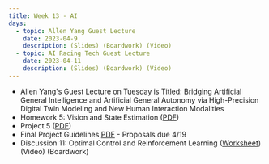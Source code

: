 ```yaml
---
title: Week 13 - AI
days:
  - topic: Allen Yang Guest Lecture
    date: 2023-04-9
    description: (Slides) (Boardwork) (Video)
  - topic: AI Racing Tech Guest Lecture 
    date: 2023-04-11
    description: (Slides) (Boardwork) (Video)
---
```


- Allen Yang's Guest Lecture on Tuesday is Titled: Bridging Artificial General Intelligence and Artificial General Autonomy via High-Precision Digital Twin Modeling and New Human Interaction Modalities
- Homework 5: Vision and State Estimation ([PDF](https://ucb-ee106.github.io/106b-sp24site/assets/hw/hw5.pdf))
- Project 5 ([PDF](https://ucb-ee106.github.io/106b-sp24site/assets/proj/proj5.pdf))
- Final Project Guidelines [PDF](https://ucb-ee106.github.io/106b-sp24site/assets/proj/final_proj.pdf) - Proposals due 4/19
- Discussion 11: Optimal Control and Reinforcement Learning ([Worksheet](https://ucb-ee106.github.io/106b-sp24site/assets/disc/disc11_ocrl.pdf)) (Video) (Boardwork)

<a id="Week14"></a>
